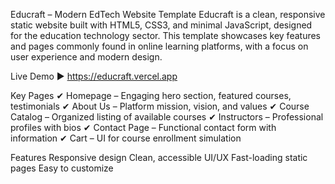 Educraft – Modern EdTech Website Template
Educraft is a clean, responsive static website built with HTML5, CSS3, and minimal JavaScript, designed for the education technology sector. This template showcases key features and pages commonly found in online learning platforms, with a focus on user experience and modern design.

Live Demo
▶ https://educraft.vercel.app

Key Pages
✔ Homepage – Engaging hero section, featured courses, testimonials
✔ About Us – Platform mission, vision, and values
✔ Course Catalog – Organized listing of available courses
✔ Instructors – Professional profiles with bios
✔ Contact Page – Functional contact form with information
✔ Cart – UI for course enrollment simulation

Features
Responsive design
Clean, accessible UI/UX
Fast-loading static pages
Easy to customize

